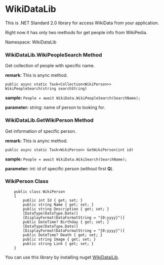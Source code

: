 # WikiDataLib

This is .NET Standard 2.0 library for access WikiData from your application.

Right now it has only two methods for get people info from WikiPedia.

Namespace: WikiDataLib

### WikiDataLib.WikiPeopleSearch Method

Get collection of people with specific name.

<b>remark:</b> This is anync method.

`public async static Task<Collection<WikiPerson>> WikiPeopleSearch(string searchString)`

<b>sample:</b> 
`People = await WikiData.WikiPeopleSearch(SearchName);`

<b>parameter:</b> string: name of person to looking for.

### WikiDataLib.GetWikiPerson Method

Get information of specific person.

<b>remark:</b> This is anync method.

`public async static Task<WikiPerson> GetWikiPerson(int id)`

<b>sample:</b> 
`People = await WikiData.WikiSearch(SearchName);`

<b>parameter:</b> int: id of specific person (without first <b>Q</b>).

### WikiPerson Class

```
    public class WikiPerson
    {
        public int Id { get; set; }
        public string Name { get; set; }
        public string Description { get; set; }
        [DataType(DataType.Date)]
        [DisplayFormat(DataFormatString = "{0:yyyy}")]
        public DateTime? Birthday { get; set; }
        [DataType(DataType.Date)]
        [DisplayFormat(DataFormatString = "{0:yyyy}")]
        public DateTime? Death { get; set; }
        public string Image { get; set; }
        public string Link { get; set; }       
    }
```
You can use this library by installing nuget [WikiDataiLib](https://www.nuget.org/packages/WikiDataiLib/). 
